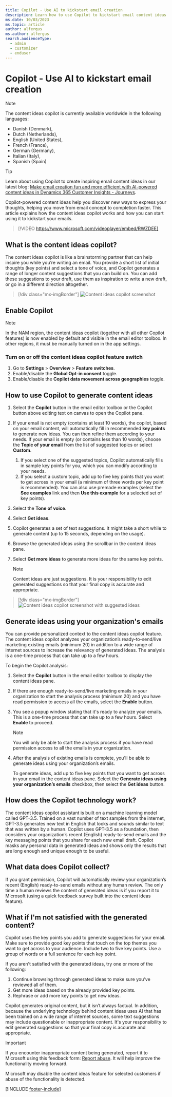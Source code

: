 ```yaml
---
title: Copilot - Use AI to kickstart email creation
description: Learn how to use Copilot to kickstart email content ideas in Dynamics 365 Customer Insights - Journeys.
ms.date: 10/03/2023
ms.topic: article
author: alfergus
ms.author: alfergus
search.audienceType: 
  - admin
  - customizer
  - enduser
---
```


# Copilot - Use AI to kickstart email creation

> [!NOTE]
> The content ideas copilot is currently available worldwide in the following languages:
> - Danish (Denmark),
> - Dutch (Netherlands), 
> - English (United States), 
> - French (France), 
> - German (Germany), 
> - Italian (Italy), 
> - Spanish (Spain)

> [!Tip]
> Learn about using Copilot to create inspiring email content ideas in our latest blog: [Make email creation fun and more efficient with AI-powered content ideas in Dynamics 365 Customer Insights - Journeys](https://cloudblogs.microsoft.com/dynamics365/it/2022/11/30/engage-your-customers-faster-with-ai-powered-marketing-email-content/).

Copilot-powered content ideas help you discover new ways to express your thoughts, helping you move from email concept to completion faster. This article explains how the content ideas copilot works and how you can start using it to kickstart your emails.

> [!VIDEO https://www.microsoft.com/videoplayer/embed/RWZDEE]

## What is the content ideas copilot?

The content ideas copilot is like a brainstorming partner that can help inspire you while you’re writing an email. You provide a short list of initial thoughts (key points) and select a tone of voice, and Copilot generates a range of longer content suggestions that you can build on. You can add these suggestions to your draft, use them as inspiration to write a new draft, or go in a different direction altogether.

> [!div class="mx-imgBorder"]
> ![Content ideas copilot screenshot](media/real-time-marketing-copilot-content-ideas.png "Content ideas copilot screenshot")

## Enable Copilot

> [!NOTE]
> In the NAM region, the content ideas copilot (together with all other Copilot features) is now enabled by default and visible in the email editor toolbox. In other regions, it must be manually turned on in the app settings.

### Turn on or off the content ideas copilot feature switch

1. Go to **Settings** > **Overview** > **Feature switches**.
1. Enable/disable the **Global Opt-in consent** toggle.
1. Enable/disable the **Copilot data movement across geographies** toggle.

## How to use Copilot to generate content ideas

1. Select the **Copilot** button in the email editor toolbox or the Copilot button above editing text on canvas to open the Copilot pane.
1. If your email is not empty (contains at least 10 words), the copilot, based on your email content, will automatically fill in recommended **key points** to generate new ideas. You can then refine them according to your needs. If your email is empty (or contains less than 10 words), choose the **Topic of your email** from the list of suggested topics or select **Custom**.
    1. If you select one of the suggested topics, Copilot automatically fills in sample key points for you, which you can modify according to your needs.
    1. If you select a custom topic, add up to five key points that you want to get across in your email (a minimum of three words per key point is recommended). You can also use premade examples (select the **See examples** link and then **Use this example** for a selected set of key points).
1. Select the **Tone of voice**.
1. Select **Get ideas**.
1. Copilot generates a set of text suggestions. It might take a short while to generate content (up to 15 seconds, depending on the usage).
1. Browse the generated ideas using the scrollbar in the content ideas pane.
1. Select **Get more ideas** to generate more ideas for the same key points.

    > [!NOTE]
    > Content ideas are just suggestions. It is your responsibility to edit generated suggestions so that your final copy is accurate and appropriate.

> [!div class="mx-imgBorder"]
> ![Content ideas copilot screenshot with suggested ideas](media/real-time-marketing-copilot-content-ideas-1.png "Content ideas copilot screenshot with suggested ideas")

## Generate ideas using your organization's emails

You can provide personalized context to the content ideas copilot feature. The content ideas copilot analyzes your organization’s ready-to-send/live marketing existing emails (minimum 20) in addition to a wide range of internet sources to increase the relevancy of generated ideas. The analysis is a one-time process that can take up to a few hours.

To begin the Copilot analysis:

1. Select the **Copilot** button in the email editor toolbox to display the content ideas pane.
1. If there are enough ready-to-send/live marketing emails in your organization to start the analysis process (minimum 20) and you have read permission to access all the emails, select the **Enable** button.
1. You see a popup window stating that it's ready to analyze your emails. This is a one-time process that can take up to a few hours. Select **Enable** to proceed.
    > [!NOTE]
    > You will only be able to start the analysis process if you have read permission access to all the emails in your organization.
1. After the analysis of existing emails is complete, you'll be able to generate ideas using your organization’s emails.

    To generate ideas, add up to five key points that you want to get across in your email in the content ideas pane. Select the **Generate ideas using your organization’s emails** checkbox, then select the **Get ideas** button.

## How does the Copilot technology work?

The content ideas copilot assistant is built on a machine learning model called GPT-3.5. Trained on a vast number of text samples from the internet, GPT-3.5 generates new text in English that looks and sounds similar to text that was written by a human. Copilot uses GPT-3.5 as a foundation, then considers your organization’s recent (English) ready-to-send emails and the key messaging points that you share for each new email draft. Copilot masks any personal data in generated ideas and shows only the results that are long enough and unique enough to be useful.

## What data does Copilot collect?

If you grant permission, Copilot will automatically review your organization’s recent (English) ready-to-send emails without any human review. The only time a human reviews the content of generated ideas is if you report it to Microsoft (using a quick feedback survey built into the content ideas feature).

## What if I'm not satisfied with the generated content?

Copilot uses the key points you add to generate suggestions for your email. Make sure to provide good key points that touch on the top themes you want to get across to your audience. Include two to five key points. Use a group of words or a full sentence for each key point.
 
If you aren't satisfied with the generated ideas, try one or more of the following:

1. Continue browsing through generated ideas to make sure you’ve reviewed all of them.
1. Get more ideas based on the already provided key points.
1. Rephrase or add more key points to get new ideas.

Copilot generates original content, but it isn’t always factual. In addition, because the underlying technology behind content ideas uses AI that has been trained on a wide range of internet sources, some text suggestions may include questionable or inappropriate content. It's your responsibility to edit generated suggestions so that your final copy is accurate and appropriate.

> [!IMPORTANT]
> If you encounter inappropriate content being generated, report it to Microsoft using this feedback form: [Report abuse](https://msrc.microsoft.com/report/abuse?ThreatType=URL&IncidentType=Responsible%20AI&SourceUrl=https://dynamics.microsoft.com/marketing/overview/). It will help improve the functionality moving forward.
>
> Microsoft may disable the content ideas feature for selected customers if abuse of the functionality is detected.

[!INCLUDE [footer-include](./includes/footer-banner.md)]
